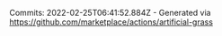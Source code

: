Commits: 2022-02-25T06:41:52.884Z - Generated via https://github.com/marketplace/actions/artificial-grass
<br>
